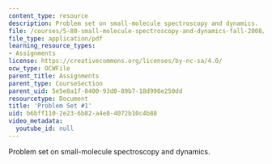 ```yaml
---
content_type: resource
description: Problem set on small-molecule spectroscopy and dynamics.
file: /courses/5-80-small-molecule-spectroscopy-and-dynamics-fall-2008/b6bff1102e236b82a4e84072b10c4b88_ps1_1976.pdf
file_type: application/pdf
learning_resource_types:
- Assignments
license: https://creativecommons.org/licenses/by-nc-sa/4.0/
ocw_type: OCWFile
parent_title: Assignments
parent_type: CourseSection
parent_uid: 5e5e8a1f-8400-93d0-89b7-18d990e250dd
resourcetype: Document
title: 'Problem Set #1'
uid: b6bff110-2e23-6b82-a4e8-4072b10c4b88
video_metadata:
  youtube_id: null
---
```

Problem set on small-molecule spectroscopy and dynamics.